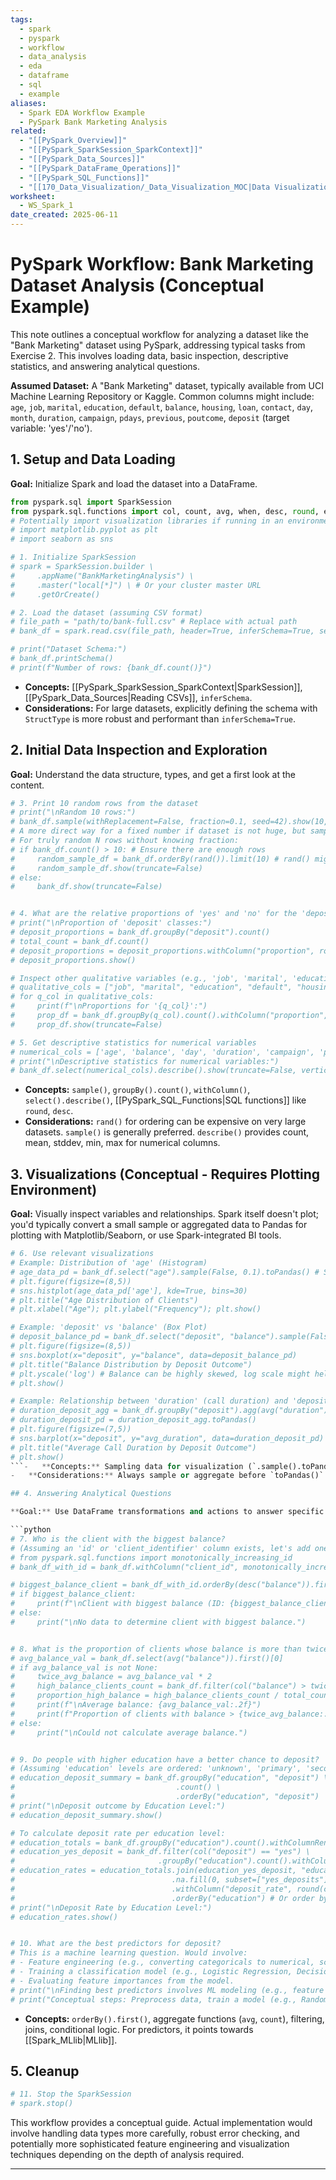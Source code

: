 ```yaml
---
tags:
  - spark
  - pyspark
  - workflow
  - data_analysis
  - eda
  - dataframe
  - sql
  - example
aliases:
  - Spark EDA Workflow Example
  - PySpark Bank Marketing Analysis
related:
  - "[[PySpark_Overview]]"
  - "[[PySpark_SparkSession_SparkContext]]"
  - "[[PySpark_Data_Sources]]"
  - "[[PySpark_DataFrame_Operations]]"
  - "[[PySpark_SQL_Functions]]"
  - "[[170_Data_Visualization/_Data_Visualization_MOC|Data Visualization]]"
worksheet:
  - WS_Spark_1
date_created: 2025-06-11
---
```

# PySpark Workflow: Bank Marketing Dataset Analysis (Conceptual Example)

This note outlines a conceptual workflow for analyzing a dataset like the "Bank Marketing" dataset using PySpark, addressing typical tasks from Exercise 2. This involves loading data, basic inspection, descriptive statistics, and answering analytical questions.

**Assumed Dataset:** A "Bank Marketing" dataset, typically available from UCI Machine Learning Repository or Kaggle. Common columns might include: `age`, `job`, `marital`, `education`, `default`, `balance`, `housing`, `loan`, `contact`, `day`, `month`, `duration`, `campaign`, `pdays`, `previous`, `poutcome`, `deposit` (target variable: 'yes'/'no').

## 1. Setup and Data Loading

**Goal:** Initialize Spark and load the dataset into a DataFrame.

```python
from pyspark.sql import SparkSession
from pyspark.sql.functions import col, count, avg, when, desc, round, expr
# Potentially import visualization libraries if running in an environment that supports it
# import matplotlib.pyplot as plt
# import seaborn as sns

# 1. Initialize SparkSession
# spark = SparkSession.builder \
#     .appName("BankMarketingAnalysis") \
#     .master("local[*]") \ # Or your cluster master URL
#     .getOrCreate()

# 2. Load the dataset (assuming CSV format)
# file_path = "path/to/bank-full.csv" # Replace with actual path
# bank_df = spark.read.csv(file_path, header=True, inferSchema=True, sep=';') # Common separator for this dataset

# print("Dataset Schema:")
# bank_df.printSchema()
# print(f"Number of rows: {bank_df.count()}")
```
-   **Concepts:** [[PySpark_SparkSession_SparkContext|SparkSession]], [[PySpark_Data_Sources|Reading CSVs]], `inferSchema`.
-   **Considerations:** For large datasets, explicitly defining the schema with `StructType` is more robust and performant than `inferSchema=True`.

## 2. Initial Data Inspection and Exploration

**Goal:** Understand the data structure, types, and get a first look at the content.

```python
# 3. Print 10 random rows from the dataset
# print("\nRandom 10 rows:")
# bank_df.sample(withReplacement=False, fraction=0.1, seed=42).show(10, truncate=False) # Adjust fraction as needed
# A more direct way for a fixed number if dataset is not huge, but sample is better for large data.
# For truly random N rows without knowing fraction:
# if bank_df.count() > 10: # Ensure there are enough rows
#     random_sample_df = bank_df.orderBy(rand()).limit(10) # rand() might be from pyspark.sql.functions
#     random_sample_df.show(truncate=False)
# else:
#     bank_df.show(truncate=False)


# 4. What are the relative proportions of 'yes' and 'no' for the 'deposit' feature?
# print("\nProportion of 'deposit' classes:")
# deposit_proportions = bank_df.groupBy("deposit").count()
# total_count = bank_df.count()
# deposit_proportions = deposit_proportions.withColumn("proportion", round(col("count") / total_count, 4))
# deposit_proportions.show()

# Inspect other qualitative variables (e.g., 'job', 'marital', 'education')
# qualitative_cols = ["job", "marital", "education", "default", "housing", "loan", "contact", "month", "poutcome"]
# for q_col in qualitative_cols:
#     print(f"\nProportions for '{q_col}':")
#     prop_df = bank_df.groupBy(q_col).count().withColumn("proportion", round(col("count") / total_count, 4)).orderBy(desc("count"))
#     prop_df.show(truncate=False)

# 5. Get descriptive statistics for numerical variables
# numerical_cols = ['age', 'balance', 'day', 'duration', 'campaign', 'pdays', 'previous']
# print("\nDescriptive statistics for numerical variables:")
# bank_df.select(numerical_cols).describe().show(truncate=False, vertical=True) # vertical for better display if many columns
```
-   **Concepts:** `sample()`, `groupBy().count()`, `withColumn()`, `select().describe()`, [[PySpark_SQL_Functions|SQL functions]] like `round`, `desc`.
-   **Considerations:** `rand()` for ordering can be expensive on very large datasets. `sample()` is generally preferred. `describe()` provides count, mean, stddev, min, max for numerical columns.

## 3. Visualizations (Conceptual - Requires Plotting Environment)

**Goal:** Visually inspect variables and relationships. Spark itself doesn't plot; you'd typically convert a small sample or aggregated data to Pandas for plotting with Matplotlib/Seaborn, or use Spark-integrated BI tools.

```python
# 6. Use relevant visualizations
# Example: Distribution of 'age' (Histogram)
# age_data_pd = bank_df.select("age").sample(False, 0.1).toPandas() # Sample for plotting
# plt.figure(figsize=(8,5))
# sns.histplot(age_data_pd['age'], kde=True, bins=30)
# plt.title("Age Distribution of Clients")
# plt.xlabel("Age"); plt.ylabel("Frequency"); plt.show()

# Example: 'deposit' vs 'balance' (Box Plot)
# deposit_balance_pd = bank_df.select("deposit", "balance").sample(False, 0.1).toPandas()
# plt.figure(figsize=(8,5))
# sns.boxplot(x="deposit", y="balance", data=deposit_balance_pd)
# plt.title("Balance Distribution by Deposit Outcome")
# plt.yscale('log') # Balance can be highly skewed, log scale might help
# plt.show()

# Example: Relationship between 'duration' (call duration) and 'deposit' (Bar plot of means)
# duration_deposit_agg = bank_df.groupBy("deposit").agg(avg("duration").alias("avg_duration"))
# duration_deposit_pd = duration_deposit_agg.toPandas()
# plt.figure(figsize=(7,5))
# sns.barplot(x="deposit", y="avg_duration", data=duration_deposit_pd)
# plt.title("Average Call Duration by Deposit Outcome")
# plt.show()
```-   **Concepts:** Sampling data for visualization (`.sample().toPandas()`), using Matplotlib/Seaborn.
-   **Considerations:** Always sample or aggregate before `toPandas()` if the Spark DataFrame is large.

## 4. Answering Analytical Questions

**Goal:** Use DataFrame transformations and actions to answer specific questions.

```python
# 7. Who is the client with the biggest balance?
# (Assuming an 'id' or 'client_identifier' column exists, let's add one for example)
# from pyspark.sql.functions import monotonically_increasing_id
# bank_df_with_id = bank_df.withColumn("client_id", monotonically_increasing_id())

# biggest_balance_client = bank_df_with_id.orderBy(desc("balance")).first()
# if biggest_balance_client:
#     print(f"\nClient with biggest balance (ID: {biggest_balance_client['client_id']}): Balance = {biggest_balance_client['balance']}")
# else:
#     print("\nNo data to determine client with biggest balance.")


# 8. What is the proportion of clients whose balance is more than twice the average?
# avg_balance_val = bank_df.select(avg("balance")).first()[0]
# if avg_balance_val is not None:
#     twice_avg_balance = avg_balance_val * 2
#     high_balance_clients_count = bank_df.filter(col("balance") > twice_avg_balance).count()
#     proportion_high_balance = high_balance_clients_count / total_count if total_count > 0 else 0
#     print(f"\nAverage balance: {avg_balance_val:.2f}")
#     print(f"Proportion of clients with balance > {twice_avg_balance:.2f}: {proportion_high_balance:.4f}")
# else:
#     print("\nCould not calculate average balance.")


# 9. Do people with higher education have a better chance to deposit?
# (Assuming 'education' levels are ordered: 'unknown', 'primary', 'secondary', 'tertiary')
# education_deposit_summary = bank_df.groupBy("education", "deposit") \
#                                    .count() \
#                                    .orderBy("education", "deposit")
# print("\nDeposit outcome by Education Level:")
# education_deposit_summary.show()

# To calculate deposit rate per education level:
# education_totals = bank_df.groupBy("education").count().withColumnRenamed("count", "total_in_education")
# education_yes_deposit = bank_df.filter(col("deposit") == "yes") \
#                                .groupBy("education").count().withColumnRenamed("count", "yes_deposits")
# education_rates = education_totals.join(education_yes_deposit, "education", "left_outer") \
#                                   .na.fill(0, subset=["yes_deposits"]) \
#                                   .withColumn("deposit_rate", round(col("yes_deposits") / col("total_in_education"), 4)) \
#                                   .orderBy("education") # Or order by a custom education level order
# print("\nDeposit Rate by Education Level:")
# education_rates.show()


# 10. What are the best predictors for deposit?
# This is a machine learning question. Would involve:
# - Feature engineering (e.g., converting categoricals to numerical, scaling).
# - Training a classification model (e.g., Logistic Regression, Decision Tree, Random Forest from Spark MLlib).
# - Evaluating feature importances from the model.
# print("\nFinding best predictors involves ML modeling (e.g., feature importances from a classifier).")
# print("Conceptual steps: Preprocess data, train a model (e.g., RandomForestClassifier from spark.ml.classification), extract featureImportances.")
```
-   **Concepts:** `orderBy().first()`, aggregate functions (`avg`, `count`), filtering, joins, conditional logic. For predictors, it points towards [[Spark_MLlib|MLlib]].

## 5. Cleanup
```python
# 11. Stop the SparkSession
# spark.stop()
```

This workflow provides a conceptual guide. Actual implementation would involve handling data types more carefully, robust error checking, and potentially more sophisticated feature engineering and visualization techniques depending on the depth of analysis required.

---